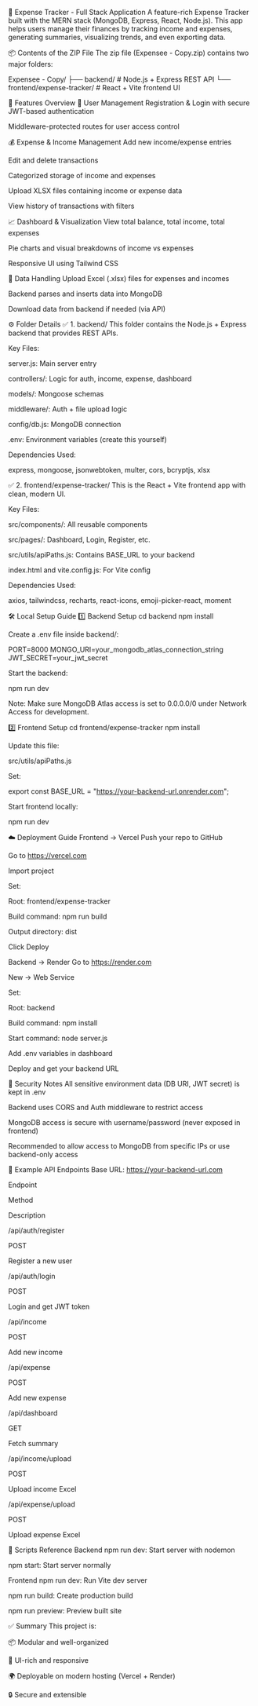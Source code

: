💸 Expense Tracker - Full Stack Application A feature-rich Expense Tracker built with the MERN stack (MongoDB, Express, React, Node.js). This app helps users manage their finances by tracking income and expenses, generating summaries, visualizing trends, and even exporting data.

📦 Contents of the ZIP File The zip file (Expensee - Copy.zip) contains two major folders:

Expensee - Copy/ ├── backend/ # Node.js + Express REST API └── frontend/expense-tracker/ # React + Vite frontend UI

🧠 Features Overview 👤 User Management Registration & Login with secure JWT-based authentication

Middleware-protected routes for user access control

💰 Expense & Income Management Add new income/expense entries

Edit and delete transactions

Categorized storage of income and expenses

Upload XLSX files containing income or expense data

View history of transactions with filters

📈 Dashboard & Visualization View total balance, total income, total expenses

Pie charts and visual breakdowns of income vs expenses

Responsive UI using Tailwind CSS

📂 Data Handling Upload Excel (.xlsx) files for expenses and incomes

Backend parses and inserts data into MongoDB

Download data from backend if needed (via API)

⚙️ Folder Details ✅ 1. backend/ This folder contains the Node.js + Express backend that provides REST APIs.

Key Files:

server.js: Main server entry

controllers/: Logic for auth, income, expense, dashboard

models/: Mongoose schemas

middleware/: Auth + file upload logic

config/db.js: MongoDB connection

.env: Environment variables (create this yourself)

Dependencies Used:

express, mongoose, jsonwebtoken, multer, cors, bcryptjs, xlsx

✅ 2. frontend/expense-tracker/ This is the React + Vite frontend app with clean, modern UI.

Key Files:

src/components/: All reusable components

src/pages/: Dashboard, Login, Register, etc.

src/utils/apiPaths.js: Contains BASE_URL to your backend

index.html and vite.config.js: For Vite config

Dependencies Used:

axios, tailwindcss, recharts, react-icons, emoji-picker-react, moment

🛠️ Local Setup Guide 1️⃣ Backend Setup cd backend npm install

Create a .env file inside backend/:

PORT=8000 MONGO_URI=your_mongodb_atlas_connection_string JWT_SECRET=your_jwt_secret

Start the backend:

npm run dev

Note: Make sure MongoDB Atlas access is set to 0.0.0.0/0 under Network Access for development.

2️⃣ Frontend Setup cd frontend/expense-tracker npm install

Update this file:

src/utils/apiPaths.js

Set:

export const BASE_URL = "https://your-backend-url.onrender.com";

Start frontend locally:

npm run dev

☁️ Deployment Guide Frontend → Vercel Push your repo to GitHub

Go to https://vercel.com

Import project

Set:

Root: frontend/expense-tracker

Build command: npm run build

Output directory: dist

Click Deploy

Backend → Render Go to https://render.com

New → Web Service

Set:

Root: backend

Build command: npm install

Start command: node server.js

Add .env variables in dashboard

Deploy and get your backend URL

🔐 Security Notes All sensitive environment data (DB URI, JWT secret) is kept in .env

Backend uses CORS and Auth middleware to restrict access

MongoDB access is secure with username/password (never exposed in frontend)

Recommended to allow access to MongoDB from specific IPs or use backend-only access

🧪 Example API Endpoints Base URL: https://your-backend-url.com

Endpoint

Method

Description

/api/auth/register

POST

Register a new user

/api/auth/login

POST

Login and get JWT token

/api/income

POST

Add new income

/api/expense

POST

Add new expense

/api/dashboard

GET

Fetch summary

/api/income/upload

POST

Upload income Excel

/api/expense/upload

POST

Upload expense Excel

📜 Scripts Reference Backend npm run dev: Start server with nodemon

npm start: Start server normally

Frontend npm run dev: Run Vite dev server

npm run build: Create production build

npm run preview: Preview built site

✅ Summary This project is:

📦 Modular and well-organized

🎨 UI-rich and responsive

🌍 Deployable on modern hosting (Vercel + Render)

🔒 Secure and extensible
